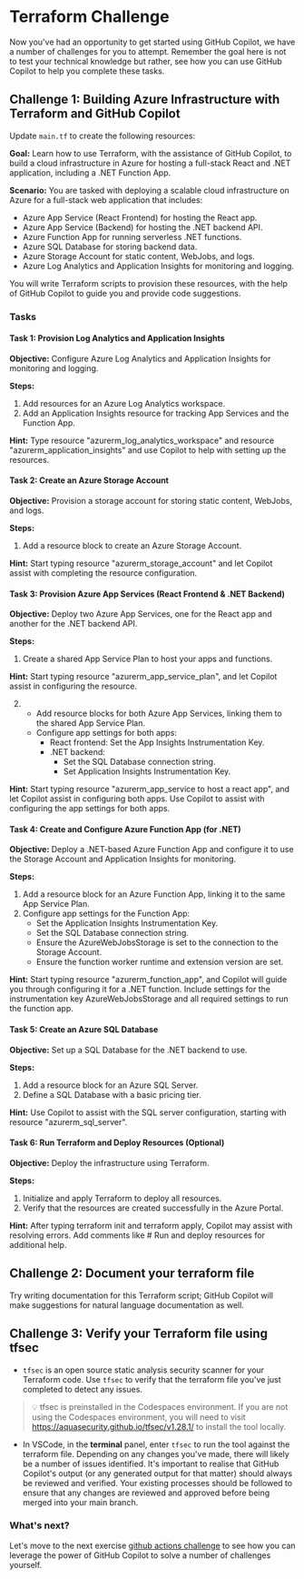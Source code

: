 # Terraform Challenge

Now you've had an opportunity to get started using GitHub Copilot, we have a number of challenges for you to attempt. Remember the goal here is not to test your technical knowledge but rather, see how you can use GitHub Copilot to help you complete these tasks.


## Challenge 1: Building Azure Infrastructure with Terraform and GitHub Copilot
Update `main.tf` to create the following resources:

**Goal:** Learn how to use Terraform, with the assistance of GitHub Copilot, to build a cloud infrastructure in Azure for hosting a full-stack React and .NET application, including a .NET Function App.

**Scenario:**
You are tasked with deploying a scalable cloud infrastructure on Azure for a full-stack web application that includes:

- Azure App Service (React Frontend) for hosting the React app.
- Azure App Service (Backend) for hosting the .NET backend API.
- Azure Function App for running serverless .NET functions.
- Azure SQL Database for storing backend data.
- Azure Storage Account for static content, WebJobs, and logs.
- Azure Log Analytics and Application Insights for monitoring and logging.

You will write Terraform scripts to provision these resources, with the help of GitHub Copilot to guide you and provide code suggestions.

### Tasks

#### Task 1: Provision Log Analytics and Application Insights

**Objective:** Configure Azure Log Analytics and Application Insights for monitoring and logging.

**Steps:**

1. Add resources for an Azure Log Analytics workspace.
2. Add an Application Insights resource for tracking App Services and the Function App.

**Hint:** Type resource "azurerm_log_analytics_workspace" and resource "azurerm_application_insights" and use Copilot to help with setting up the resources.

#### Task 2: Create an Azure Storage Account

**Objective:** Provision a storage account for storing static content, WebJobs, and logs.

**Steps:**

1. Add a resource block to create an Azure Storage Account.

**Hint:** Start typing resource "azurerm_storage_account" and let Copilot assist with completing the resource configuration.


#### Task 3: Provision Azure App Services (React Frontend & .NET Backend)

**Objective:** Deploy two Azure App Services, one for the React app and another for the .NET backend API.

**Steps:**

1. Create a shared App Service Plan to host your apps and functions.

**Hint:** Start typing resource "azurerm_app_service_plan", and let Copilot assist in configuring the resource. 

2. 
    - Add resource blocks for both Azure App Services, linking them to the shared App Service Plan.
    - Configure app settings for both apps:
        - React frontend: Set the App Insights Instrumentation Key.
        - .NET backend: 
            - Set the SQL Database connection string.
            - Set Application Insights Instrumentation Key.
    
**Hint:** Start typing resource "azurerm_app_service to host a react app", and let Copilot assist in configuring both apps. Use Copilot to assist with configuring the app settings for both apps.

#### Task 4: Create and Configure Azure Function App (for .NET)

**Objective:** Deploy a .NET-based Azure Function App and configure it to use the Storage Account and Application Insights for monitoring.

**Steps:**

1. Add a resource block for an Azure Function App, linking it to the same App Service Plan.
2. Configure app settings for the Function App:
    - Set the Application Insights Instrumentation Key.
    - Set the SQL Database connection string.
    - Ensure the AzureWebJobsStorage is set to the connection to the Storage Account.
    - Ensure the function worker runtime and extension version are set.

**Hint:** Start typing resource "azurerm_function_app", and Copilot will guide you through configuring it for a .NET function. Include settings for the instrumentation key AzureWebJobsStorage and all required settings to run the function app.

#### Task 5: Create an Azure SQL Database

**Objective:** Set up a SQL Database for the .NET backend to use.

**Steps:**

1. Add a resource block for an Azure SQL Server.
2. Define a SQL Database with a basic pricing tier.

**Hint:** Use Copilot to assist with the SQL server configuration, starting with resource "azurerm_sql_server".

#### Task 6: Run Terraform and Deploy Resources (Optional)

**Objective:** Deploy the infrastructure using Terraform.

**Steps:**

1. Initialize and apply Terraform to deploy all resources.
2. Verify that the resources are created successfully in the Azure Portal.

**Hint:** After typing terraform init and terraform apply, Copilot may assist with resolving errors. Add comments like # Run and deploy resources for additional help.


## Challenge 2: Document your terraform file

Try writing documentation for this Terraform script; GitHub Copilot will make suggestions for natural language documentation as well.


## Challenge 3: Verify your Terraform file using tfsec

- `tfsec` is an open source static analysis security scanner for your Terraform code. Use `tfsec` to verify that the terraform file you've just completed to detect any issues.
>:bulb: tfsec is preinstalled in the Codespaces environment. If you are not using the Codespaces environment, you will need to visit https://aquasecurity.github.io/tfsec/v1.28.1/ to install the tool locally.
- In VSCode, in the **terminal** panel, enter `tfsec` to run the tool against the terraform file. Depending on any changes you've made, there will likely be a number of issues identified. It's important to realise that GitHub Copilot's output (or any generated output for that matter) should always be reviewed and verified. Your existing processes should be followed to ensure that any changes are reviewed and approved before being merged into your main branch.


### What's next?

Let's move to the next exercise [github actions challenge](<./4. github actions challenge.md>) to see how you can leverage the power of GitHub Copilot to solve a number of challenges yourself.